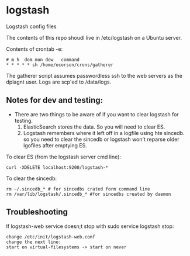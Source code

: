 logstash
========

Logstash config files

The contents of this repo shoudl live in /etc/logstash on a Ubuntu server.

Contents of crontab -e:

    # m h  dom mon dow   command
    * * * * * sh /home/ecorson/crons/gatherer

The gatherer script assumes passwordless ssh to the web servers as the dplagnt user. Logs are scp'ed to /data/logs.

Notes for dev and testing:
--------------------------

 - There are two things to be aware of if you want to clear logstash for testing.
    1. ElasticSearch stores the data.  So you will need to clear ES.
    2. Logstash remembers where it left off in a logfile using hte sincedb. so you need to clear the sincedb or logstash won't reparse older lgofiles after emptying ES.

To clear ES (from the logstash server cmd line):

    curl -XDELETE localhost:9200/logstash-*
    
To clear the sincedb:

    rm ~/.sincedb_* # for sincedbs crated form command line
    rm /var/lib/logstash/.sincedb_* #for sincedbs created by daemon

Troubleshooting
---------------

If logstash-web service doesn;t stop with sudo service logstash stop:

    change /etc/init/logstash-web.conf
    change the next line:
    start on virtual-filesystems -> start on never
